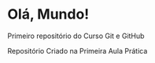# Olá, Mundo!

 Primeiro repositório do Curso Git e GitHub

 Repositório Criado na Primeira Aula Prática 